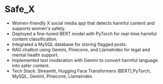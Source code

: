 # Safe_X
 - Women-friendly X social media app that detects harmful content and supports women's safety.
- Deployed a fine-tuned BERT model with PyTorch for real-time harmful content classification.
 - Integrated a MySQL database for storing flagged posts.
 - RAG chatbot using Gemini, Pinecone, and LlamaIndex for legal and mental health support.
 - Implemented text moderation with Gemini to convert harmful language into safer content.
- Tech Stack: Streamlit, Hugging Face Transformers (BERT),PyTorch, MySQL, Gemini, Pinecone,
 LlamaIndex.
